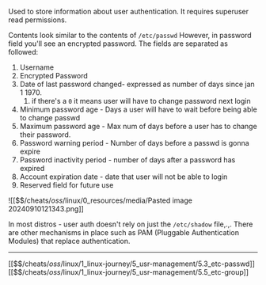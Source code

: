 Used to store information about user authentication.
It requires superuser read permissions.

Contents look similar to the contents of `/etc/passwd` 
However, in password field you'll see an encrypted password. 
The fields are separated as followed: 

1. Username
2. Encrypted Password
3. Date of last password changed- expressed as number of days since jan 1 1970.
	1. if there's a `0` it means user will have to change password next login
4. Minimum password age - Days a user will have to wait before being able to change passwd 
5. Maximum password age - Max num of days before a user has to change their password.
6. Password warning period - Number of days before a passwd is gonna expire
7. Password inactivity period - number of days after a password has expired 
8. Account expiration date - date that user will not be able to login
9. Reserved field for future use

![[$$$/$cheats/$oss/$linux/0_resources/media/Pasted image 20240910121343.png]]

In most distros - user auth doesn't rely on just the `/etc/shadow` file,.,.
There are other mechanisms in place such as PAM  (Pluggable Authentication Modules) that replace authentication. 

---
[[$$$/$cheats/$oss/$linux/1_linux-journey/5_usr-management/5.3_etc-passwd]]
[[$$$/$cheats/$oss/$linux/1_linux-journey/5_usr-management/5.5_etc-group]] 
